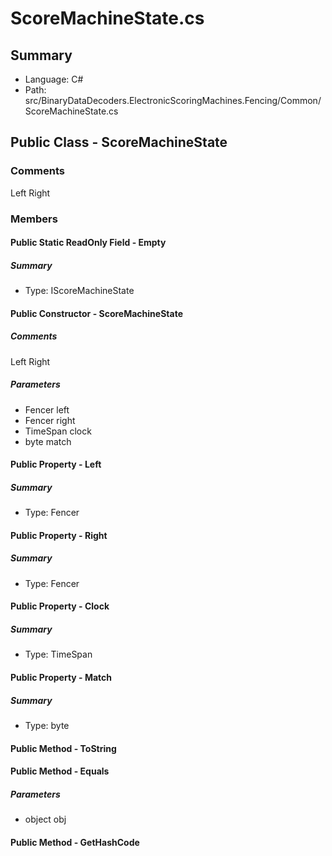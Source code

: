 ﻿# ScoreMachineState.cs

## Summary

* Language: C#
* Path: src/BinaryDataDecoders.ElectronicScoringMachines.Fencing/Common/ScoreMachineState.cs

## Public Class - ScoreMachineState

### Comments

 <summary>
 </summary>
 <paramname="left">Left</param>
 <paramname="right">Right</param>
 <paramname="clock"></param>

### Members

#### Public Static ReadOnly Field - Empty

##### Summary

 * Type: IScoreMachineState 

#### Public Constructor - ScoreMachineState

##### Comments

 <summary>
 </summary>
 <paramname="left">Left</param>
 <paramname="right">Right</param>
 <paramname="clock"></param>

#####  Parameters

 - Fencer left 
 - Fencer right 
 - TimeSpan clock 
 - byte match 

#### Public Property - Left

##### Summary

 * Type: Fencer 

#### Public Property - Right

##### Summary

 * Type: Fencer 

#### Public Property - Clock

##### Summary

 * Type: TimeSpan 

#### Public Property - Match

##### Summary

 * Type: byte 

#### Public Method - ToString


#### Public Method - Equals

#####  Parameters

 - object obj 

#### Public Method - GetHashCode



